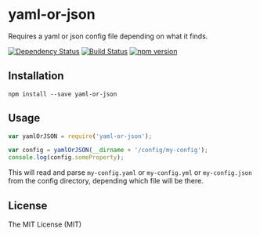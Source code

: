 # yaml-or-json

Requires a yaml or json config file depending on what it finds.

[![Dependency Status](https://david-dm.org/zkochan/yaml-or-json/status.svg?style=flat)](https://david-dm.org/zkochan/yaml-or-json)
[![Build Status](http://img.shields.io/travis/zkochan/yaml-or-json.svg?style=flat)](https://travis-ci.org/zkochan/yaml-or-json)
[![npm version](https://badge.fury.io/js/yaml-or-json.svg)](http://badge.fury.io/js/yaml-or-json)


## Installation

```
npm install --save yaml-or-json
```


## Usage

```js
var yamlOrJSON = require('yaml-or-json');

var config = yamlOrJSON(__dirname + '/config/my-config');
console.log(config.someProperty);
```

This will read and parse `my-config.yaml` or `my-config.yml` or `my-config.json` from the config
directory, depending which file will be there.


## License

The MIT License (MIT)
